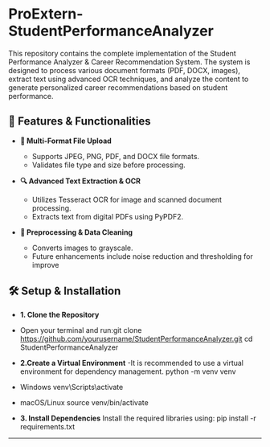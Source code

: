 # ProExtern-StudentPerformanceAnalyzer

This repository contains the complete implementation of the  Student Performance Analyzer &amp; Career Recommendation System. The system is designed to process various document formats (PDF, DOCX, images), extract text using advanced OCR techniques, and analyze the content to generate personalized career recommendations based on student performance.

## 🚀 Features & Functionalities

- **📁 Multi-Format File Upload**  
  - Supports JPEG, PNG, PDF, and DOCX file formats.  
  - Validates file type and size before processing.

- **🔍 Advanced Text Extraction & OCR**  
  - Utilizes Tesseract OCR for image and scanned document processing.  
  - Extracts text from digital PDFs using PyPDF2.

- **🧹 Preprocessing & Data Cleaning**  
  - Converts images to grayscale.  
  - Future enhancements include noise reduction and thresholding for improve

## 🛠️ Setup & Installation
- **1. Clone the Repository**
- Open your terminal and run:git clone https://github.com/yourusername/StudentPerformanceAnalyzer.git
cd StudentPerformanceAnalyzer

 - **2.Create a Virtual Environment**
 -It is recommended to use a virtual environment for dependency management.
python -m venv venv
-  Windows
venv\Scripts\activate
-  macOS/Linux
source venv/bin/activate

- **3. Install Dependencies**
Install the required libraries using:
pip install -r requirements.txt

__________________________________________________________________________________________________________________________________________________________________



